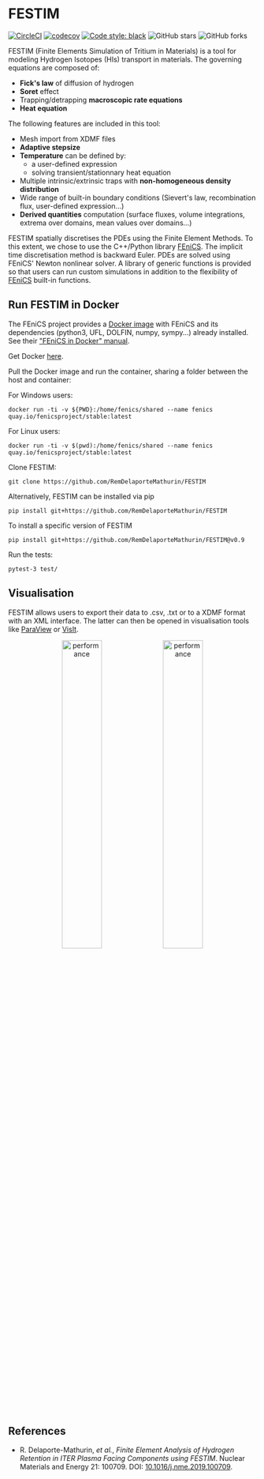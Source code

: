 # FESTIM

[![CircleCI](https://circleci.com/gh/RemDelaporteMathurin/FESTIM.svg?style=svg&circle-token=ecc5a4a8c75955af6c238d255465bc04dfaaaf8e)](https://circleci.com/gh/RemDelaporteMathurin/FESTIM)
[![codecov](https://codecov.io/gh/RemDelaporteMathurin/FESTIM/branch/master/graph/badge.svg?token=AK3A9CV2D3)](https://codecov.io/gh/RemDelaporteMathurin/FESTIM)
[![Code style: black](https://img.shields.io/badge/code%20style-black-000000.svg?style=flat-square)](https://github.com/psf/black)
![GitHub stars](https://img.shields.io/github/stars/RemDelaporteMathurin/FESTIM.svg?logo=github&label=Stars&logoColor=white)
![GitHub forks](https://img.shields.io/github/forks/RemDelaporteMathurin/FESTIM.svg?logo=github&label=Forks&logoColor=white)

FESTIM (Finite Elements Simulation of Tritium in Materials) is a tool for modeling Hydrogen Isotopes (HIs) transport in materials. 
The governing equations are composed of:
- **Fick's law** of diffusion of hydrogen
- **Soret** effect
- Trapping/detrapping **macroscopic rate equations**
- **Heat equation**


The following features are included in this tool:
- Mesh import from XDMF files
- **Adaptive stepsize**
- **Temperature** can be defined by:
    - a user-defined expression
    - solving transient/stationnary heat equation
- Multiple intrinsic/extrinsic traps with **non-homogeneous density distribution**
- Wide range of built-in boundary conditions (Sievert's law, recombination flux, user-defined expression...)
- **Derived quantities** computation (surface fluxes, volume integrations, extrema over domains, mean values over domains...)

FESTIM spatially discretises the PDEs using the Finite Element Methods. To this extent, we chose to use the C++/Python library [FEniCS](https://fenicsproject.org). 
The implicit time discretisation method is backward Euler.
PDEs are solved using FEniCS' Newton nonlinear solver. A library of generic functions is provided so that users can run custom simulations in addition to the flexibility of [FEniCS](https://fenicsproject.org) built-in functions.

## Run FESTIM in Docker
The FEniCS project provides a [Docker image](https://hub.docker.com/r/fenicsproject/stable/) with FEniCS and its dependencies (python3, UFL, DOLFIN, numpy, sympy...)  already installed. See their ["FEniCS in Docker" manual](https://fenics.readthedocs.io/projects/containers/en/latest/).

Get Docker [here](https://www.docker.com/community-edition).

Pull the Docker image and run the container, sharing a folder between the host and container:

For Windows users:

    docker run -ti -v ${PWD}:/home/fenics/shared --name fenics quay.io/fenicsproject/stable:latest

For Linux users:

    docker run -ti -v $(pwd):/home/fenics/shared --name fenics quay.io/fenicsproject/stable:latest

Clone FESTIM:

    git clone https://github.com/RemDelaporteMathurin/FESTIM

Alternatively, FESTIM can be installed via pip

    pip install git+https://github.com/RemDelaporteMathurin/FESTIM

To install a specific version of FESTIM

    pip install git+https://github.com/RemDelaporteMathurin/FESTIM@v0.9

Run the tests:

    pytest-3 test/


## Visualisation
FESTIM allows users to export their data to .csv, .txt or to a XDMF format with an XML interface. The latter can then be opened in visualisation tools like [ParaView](https://www.paraview.org/) or [VisIt](https://wci.llnl.gov/simulation/computer-codes/visit/).
<p align="center">
  <img alt="performance" src="https://user-images.githubusercontent.com/40028739/69346147-9abb6980-0c72-11ea-80e7-9c0a76659268.png" width="40%"> <img alt="performance" src="https://user-images.githubusercontent.com/40028739/69346752-9d6a8e80-0c73-11ea-96c1-27b6104eb9ff.png" width="40%">
</p>

## References
- R. Delaporte-Mathurin, _et al._, _Finite Element Analysis of Hydrogen Retention in ITER Plasma Facing Components using FESTIM_. Nuclear Materials and Energy 21: 100709. DOI: [10.1016/j.nme.2019.100709](https://doi.org/10.1016/j.nme.2019.100709).

